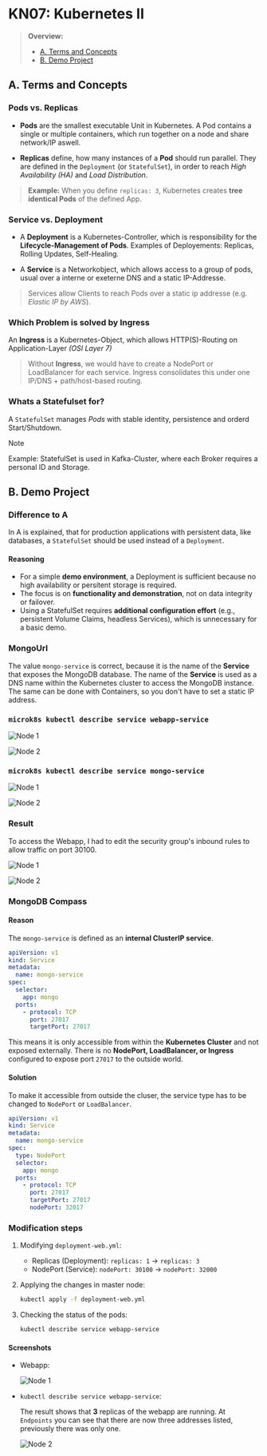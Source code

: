 # KN07: Kubernetes II

> **Overview:**
>
> - [A. Terms and Concepts](#a-terms-and-concepts)
> - [B. Demo Project](#b-demo-project)

## A. Terms and Concepts

### Pods vs. Replicas

- **Pods** are the smallest executable Unit in Kubernetes. A Pod contains a single or multiple containers, which run together on a node and share network/IP aswell.

- **Replicas** define, how many instances of a **Pod** should run parallel. They are defined in the `Deployment` (or `StatefulSet`), in order to reach _High Availability (HA)_ and _Load Distribution_.

> **Example:** When you define `replicas: 3`, Kubernetes creates **tree identical Pods** of the defined App.

### Service vs. Deployment

- A **Deployment** is a Kubernetes-Controller, which is responsibility for the  **Lifecycle-Management of Pods**. Examples of Deployements: Replicas, Rolling Updates, Self-Healing.

- A **Service** is a Networkobject, which allows access to a group of pods, usual over a interne or exeterne DNS and a static IP-Addresse.

> Services allow Clients to reach Pods over a static ip addresse (e.g. _Elastic IP by AWS_).

### Which Problem is solved by Ingress

An **Ingress** is a Kubernetes-Object, which allows HTTP(S)-Routing on Application-Layer _(OSI Layer 7)_

> Without **Ingress**, we would have to create a NodePort or LoadBalancer for each service. Ingress consolidates this under one IP/DNS + path/host-based routing.

### Whats a Statefulset for?

A `StatefulSet` manages _Pods_ with stable identity, persistence and orderd Start/Shutdown.
> [!NOTE]
> Example: StatefulSet is used in Kafka-Cluster, where each Broker requires a personal ID and Storage.

## B. Demo Project

### Difference to A

In A is explained, that for production applications with persistent data, like databases, a `StatefulSet` should be used instead of a `Deployment`.

#### Reasoning

- For a simple **demo environment**, a Deployment is sufficient because no high availability or persitent storage is required.
- The focus is on **functionality and demonstration**, not on data integrity or failover.
- Using a StatefulSet requires **additional configuration effort** (e.g., persistent Volume Claims, headless Services), which is unnecessary for a basic demo.

### MongoUrl

The value `mongo-service` is correct, because it is the name of the **Service** that exposes the MongoDB database. The name of the **Service** is used as a DNS name within the Kubernetes cluster to access the MongoDB instance. The same can be done with Containers, so you don't have to set a static IP address.

### `microk8s kubectl describe service webapp-service`

![Node 1](../../x-resources/07/node-1-web.png)

![Node 2](../../x-resources/07/node-2-web.png)

### `microk8s kubectl describe service mongo-service`

![Node 1](../../x-resources/07/node-1-mongo.png)

![Node 2](../../x-resources/07/node-2-mongo.png)

### Result

To access the Webapp, I had to edit the security group's inbound rules to allow traffic on port 30100.

![Node 1](../../x-resources/07/node-1-result.png)

![Node 2](../../x-resources/07/node-2-result.png)

### MongoDB Compass

#### Reason

The `mongo-service` is defined as an **internal ClusterIP service**.

```yml
apiVersion: v1
kind: Service
metadata:
  name: mongo-service
spec:
  selector:
    app: mongo
  ports:
    - protocol: TCP
      port: 27017
      targetPort: 27017
```

This means it is only accessible from within the **Kubernetes Cluster** and not exposed externally. There is no **NodePort, LoadBalancer, or Ingress** configured to expose port `27017` to the outside world.

#### Solution

To make it accessible from outside the cluser, the service type has to be changed to `NodePort` or `LoadBalancer`.

```yml
apiVersion: v1
kind: Service
metadata:
  name: mongo-service
spec:
  type: NodePort
  selector:
    app: mongo
  ports:
    - protocol: TCP
      port: 27017
      targetPort: 27017
      nodePort: 32017
```

### Modification steps

1. Modifying `deployment-web.yml`:
	- Replicas (Deployment): `replicas: 1` -> `replicas: 3`
	- NodePort (Service): `nodePort: 30100` -> `nodePort: 32000`
2. Applying the changes in master node:

	```sh
	kubectl apply -f deployment-web.yml
	```

3. Checking the status of the pods:

	```sh
	kubectl describe service webapp-service
	```

#### Screenshots

- Webapp:

	![Node 1](../../x-resources/07/node-1-result-2.png)

- `kubectl describe service webapp-service`:

	The result shows that **3** replicas of the webapp are running. At `Endpoints` you can see that there are now three addresses listed, previously there was only one.

	![Node 2](../../x-resources/07/node-2-web-2.png)
